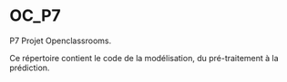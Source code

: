 # OC_P7
P7 Projet Openclassrooms. 

Ce répertoire contient le code de la modélisation, du pré-traitement à la prédiction.
